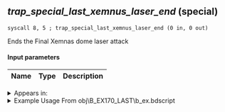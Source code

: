 ## *trap_special_last_xemnus_laser_end* (special)

`syscall 8, 5 ; trap_special_last_xemnus_laser_end (0 in, 0 out)`

Ends the Final Xemnas dome laser attack

#### Input parameters
| Name | Type | Description
|------|------|------------




<details>
	<summary>Appears in:</summary>
| filename | Entity (obj)
|----------|-------------
| obj\B_EX170_LAST\b_ex.bdscript       | ((B) Xemnas (Final))          
| obj\B_EX170_LAST_LV99\b_ex.bdscript       | ((B99) Xemnas (Final) (Limit Cut The World of Nothing)?)          

</details>

<details>
	<summary>Example Usage From obj\B_EX170_LAST\b_ex.bdscript</summary>
```
L7213:
 popToSp 0
 pushFromPAi L28020 ; ___ai 'crowd_laser_finish' (L28020)
 syscall 0, 2 ; trap_puts (1 in, 0 out)
 syscall 8, 5 ; trap_special_last_xemnus_laser_end (0 in, 0 out)
 pushFromPWp W176
 pushFromFSp 0
 pushImm 275
 pushImmf 0
 gosub 4, L1054
 drop 
 pushFromPWp W176
 pushFromPWp W176
 pushImm 160
 add 
 pushImm 275
 pushImmf 0
 gosub 4, L1054
 drop 
 pushFromPWp W176
 pushImm 160
 add 
 pushImm L7302
 pushImm 0
 syscall 1, 112 ; trap_obj_hook (3 in, 0 out)
 pushImmf 360
 popToSp 4
 syscall 1, 354 ; trap_event_layer_off (0 in, 0 out)
```
</details>

